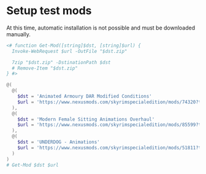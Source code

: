 # Setup test mods

At this time, automatic installation is not possible and must be downloaded
manually.

```powershell
<# function Get-Mod([string]$dst, [string]$url) {
  Invoke-WebRequest $url -OutFile "$dst.zip"

  7zip "$dst.zip" -DstinationPath $dst
  # Remove-Item "$dst.zip"
} #>

@(
  @(
    $dst = 'Animated Armoury DAR Modified Conditions'
    $url = 'https://www.nexusmods.com/skyrimspecialedition/mods/74320?tab=files&file_id=395456'
  ),
  @(
    $dst = 'Modern Female Sitting Animations Overhaul'
    $url = 'https://www.nexusmods.com/skyrimspecialedition/mods/85599?tab=files&file_id=444438'
  ),
  @(
    $dst = 'UNDERDOG - Animations'
    $url = 'https://www.nexusmods.com/skyrimspecialedition/mods/51811?tab=files&file_id=461119'
  )
)
# Get-Mod $dst $url
```
